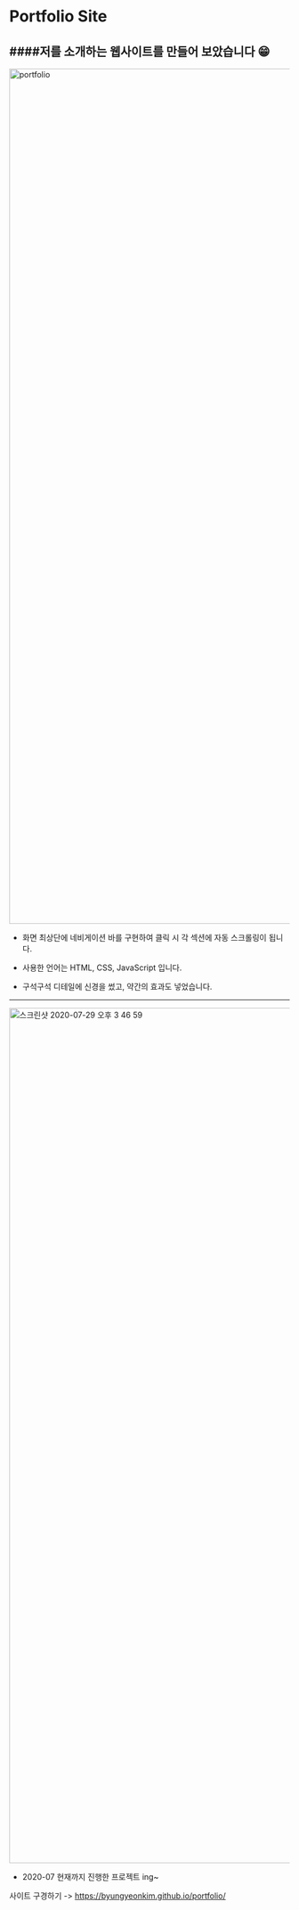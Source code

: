 # Portfolio Site

## ####저를 소개하는 웹사이트를 만들어 보았습니다 😁

<img width="1536" alt="portfolio" src="https://user-images.githubusercontent.com/66554164/88765631-b982e000-d1b1-11ea-88bb-aa51d0b8c867.png">

- 화면 최상단에 네비게이션 바를 구현하여 클릭 시 각 섹션에 자동 스크롤링이 됩니다.

- 사용한 언어는 HTML, CSS, JavaScript 입니다.
- 구석구석 디테일에 신경을 썼고, 약간의 효과도 넣었습니다.

---

<img width="1536" alt="스크린샷 2020-07-29 오후 3 46 59" src="https://user-images.githubusercontent.com/66554164/88766310-c48a4000-d1b2-11ea-91e4-6072097cf846.png">

- 2020-07 현재까지 진행한 프로젝트 ing~

사이트 구경하기 -> https://byungyeonkim.github.io/portfolio/
